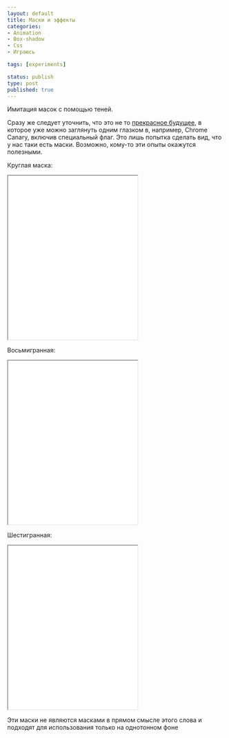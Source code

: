 ```yaml
---
layout: default
title: Маски и эффекты
categories:
- Animation
- Box-shadow
- Css
- Играюсь

tags: [experiments]

status: publish
type: post
published: true
---
```

Имитация масок с помощью теней. <!--more-->

Сразу же следует уточнить, что это не то <a href="http://www.w3.org/TR/css-masking/">прекрасное будущее</a>, в которое уже можно заглянуть одним глазком в, например, Chrome Canary, включив специальный флаг. Это лишь попытка сделать вид, что у нас таки есть маски. Возможно, кому-то эти опыты окажутся полезными.

Круглая маска:

<iframe class="live-snippet" style="height: 380px" src="../assets/demo/maski-i-effekty/demo_23.html?css"></iframe>

Восьмигранная:

<iframe class="live-snippet" style="height: 380px" src="../assets/demo/maski-i-effekty/demo_21.html?css"></iframe>

Шестигранная:

<iframe class="live-snippet" style="height: 380px" src="../assets/demo/maski-i-effekty/demo_25.html?css"></iframe>

Эти маски не являются масками в прямом смысле этого слова и подходят для использования только на однотонном фоне


